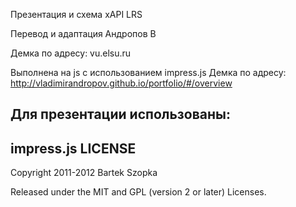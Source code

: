Презентация и схема xAPI LRS 

Перевод и адаптация Андропов В

Демка по адресу: vu.elsu.ru

Выполнена на js с использованием impress.js
Демка по адресу: http://vladimirandropov.github.io/portfolio/#/overview

Для презентации использованы:
---------
impress.js LICENSE
---------

Copyright 2011-2012 Bartek Szopka

Released under the MIT and GPL (version 2 or later) Licenses.


